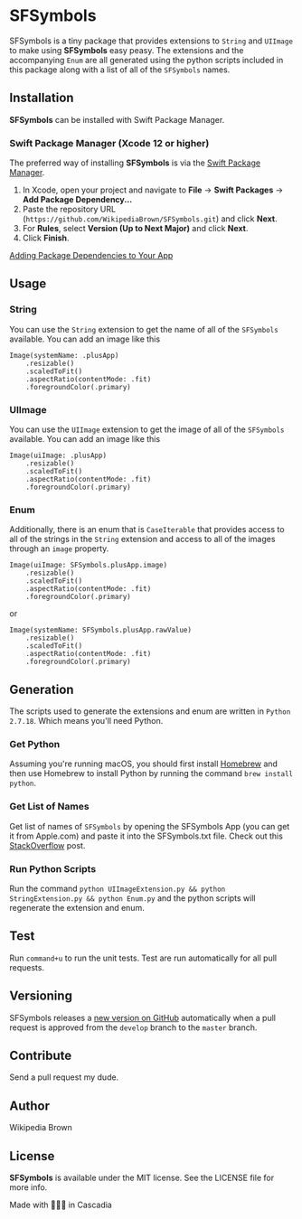 
# SFSymbols

SFSymbols is a tiny package that provides extensions to `String` and `UIImage` to make using **SFSymbols** easy peasy. The extensions and the accompanying `Enum` are all generated using the python scripts included in this package along with a list of all of the `SFSymbols` names. 


## Installation
**SFSymbols** can be installed with Swift Package Manager.
### Swift Package Manager (Xcode 12 or higher)

The preferred way of installing **SFSymbols** is via the [Swift Package Manager](https://swift.org/package-manager/).

1. In Xcode, open your project and navigate to **File** → **Swift Packages** → **Add Package Dependency...**
2. Paste the repository URL (`https://github.com/WikipediaBrown/SFSymbols.git`) and click **Next**.
3. For **Rules**, select **Version (Up to Next Major)** and click **Next**.
4. Click **Finish**.

[Adding Package Dependencies to Your App](https://developer.apple.com/documentation/swift_packages/adding_package_dependencies_to_your_app)


## Usage

### String
You can use the `String` extension to get the name of all of the `SFSymbols` available. You can add an image like this
```
Image(systemName: .plusApp)
    .resizable()
    .scaledToFit()
    .aspectRatio(contentMode: .fit)
    .foregroundColor(.primary)
```

### UIImage
You can use the `UIImage` extension to get the image of all of the `SFSymbols` available. You can add an image like this
```
Image(uiImage: .plusApp)
    .resizable()
    .scaledToFit()
    .aspectRatio(contentMode: .fit)
    .foregroundColor(.primary)
```

### Enum
Additionally, there is an enum that is `CaseIterable` that provides access to all of the strings in the `String` extension and access to all of the images through an `image` property.
```
Image(uiImage: SFSymbols.plusApp.image)
    .resizable()
    .scaledToFit()
    .aspectRatio(contentMode: .fit)
    .foregroundColor(.primary)
```

or 

```
Image(systemName: SFSymbols.plusApp.rawValue)
    .resizable()
    .scaledToFit()
    .aspectRatio(contentMode: .fit)
    .foregroundColor(.primary)
```


## Generation

The scripts used to generate the extensions and enum are written in `Python 2.7.18`. Which means you'll need Python. 

### Get Python
Assuming you're running macOS, you should first install [Homebrew](https://brew.sh) and then use Homebrew to install Python by running the command `brew install python`.

### Get List of Names
Get list of names of `SFSymbols` by opening the SFSymbols App (you can get it from Apple.com) and paste it into the SFSymbols.txt file. Check out this [StackOverflow](https://stackoverflow.com/a/63310093/5863650) post.

### Run Python Scripts
Run the command `python UIImageExtension.py && python StringExtension.py && python Enum.py` and the python scripts will regenerate the extension and enum.


## Test

Run `command+u` to run the unit tests. Test are run automatically for all pull requests.


## Versioning

SFSymbols releases a [new version on GitHub](https://github.com/WikipediaBrown/SFSymbols/releases) automatically when a pull request is approved from the `develop` branch to the `master` branch.


## Contribute

Send a pull request my dude.


## Author

Wikipedia Brown


## License

**SFSymbols** is available under the MIT license. See the LICENSE file for more info.

Made with 🌲🌲🌲 in Cascadia
